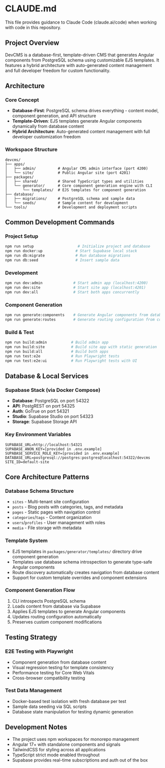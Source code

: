 # CLAUDE.md

This file provides guidance to Claude Code (claude.ai/code) when working with code in this repository.

## Project Overview

DevCMS is a database-first, template-driven CMS that generates Angular components from PostgreSQL schema using customizable EJS templates. It features a hybrid architecture with auto-generated content management and full developer freedom for custom functionality.

## Architecture

### Core Concept
- **Database-First**: PostgreSQL schema drives everything - content model, component generation, and API structure
- **Template-Driven**: EJS templates generate Angular components dynamically from database content
- **Hybrid Architecture**: Auto-generated content management with full developer customization freedom

### Workspace Structure
```
devcms/
├── apps/
│   ├── admin/          # Angular CMS admin interface (port 4200)
│   └── site/           # Public Angular site (port 4201)
├── packages/
│   ├── shared/         # Shared TypeScript types and utilities
│   └── generator/      # Core component generation engine with CLI
│       └── templates/  # EJS templates for component generation
├── database/
│   ├── migrations/     # PostgreSQL schema and sample data
│   └── seeds/          # Sample content for development
└── tools/              # Development and deployment scripts
```

## Common Development Commands

### Project Setup
```bash
npm run setup                    # Initialize project and database
npm run docker:up               # Start Supabase local stack
npm run db:migrate              # Run database migrations
npm run db:seed                 # Insert sample data
```

### Development
```bash
npm run dev:admin              # Start admin app (localhost:4200)
npm run dev:site               # Start site app (localhost:4201)
npm run dev:all                # Start both apps concurrently
```

### Component Generation
```bash
npm run generate:components    # Generate Angular components from database content
npm run generate:routes        # Generate routing configuration from content
```

### Build & Test
```bash
npm run build:admin           # Build admin app
npm run build:site            # Build site app with static generation
npm run build:all             # Build both apps
npm run test:e2e              # Run Playwright tests
npm run test:e2e:ui           # Run Playwright tests with UI
```

## Database & Local Services

### Supabase Stack (via Docker Compose)
- **Database**: PostgreSQL on port 54322
- **API**: PostgREST on port 54325
- **Auth**: GoTrue on port 54321
- **Studio**: Supabase Studio on port 54323
- **Storage**: Supabase Storage API

### Key Environment Variables
```
SUPABASE_URL=http://localhost:54321
SUPABASE_ANON_KEY=[provided in .env.example]
SUPABASE_SERVICE_ROLE_KEY=[provided in .env.example]
DATABASE_URL=postgresql://postgres:postgres@localhost:54322/devcms
SITE_ID=default-site
```

## Core Architecture Patterns

### Database Schema Structure
- `sites` - Multi-tenant site configuration
- `posts` - Blog posts with categories, tags, and metadata
- `pages` - Static pages with navigation control
- `categories`/`tags` - Content organization
- `users`/`profiles` - User management with roles
- `media` - File storage with metadata

### Template System
- EJS templates in `packages/generator/templates/` directory drive component generation
- Templates use database schema introspection to generate type-safe Angular components
- Route discovery automatically creates navigation from database content
- Support for custom template overrides and component extensions

### Component Generation Flow
1. CLI introspects PostgreSQL schema
2. Loads content from database via Supabase
3. Applies EJS templates to generate Angular components
4. Updates routing configuration automatically
5. Preserves custom component modifications

## Testing Strategy

### E2E Testing with Playwright
- Component generation from database content
- Visual regression testing for template consistency
- Performance testing for Core Web Vitals
- Cross-browser compatibility testing

### Test Data Management
- Docker-based test isolation with fresh database per test
- Sample data seeding via SQL scripts
- Database state manipulation for testing dynamic generation

## Development Notes

- The project uses npm workspaces for monorepo management
- Angular 17+ with standalone components and signals
- TailwindCSS for styling across all applications
- TypeScript strict mode enabled throughout
- Supabase provides real-time subscriptions and auth out of the box